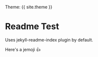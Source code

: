 ---
---

Theme: {{ site.theme }}

# Readme Test

Uses jekyll-readme-index plugin by default.

Here's a jemoji :+1:
